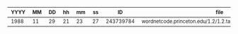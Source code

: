 | <sub><sup>YYYY</sup></sub> | <sub><sup>MM</sup></sub> | <sub><sup>DD</sup></sub> | <sub><sup>hh</sup></sub> | <sub><sup>mm</sup></sub> | <sub><sup>ss</sup></sub> | <sub><sup>ID</sup></sub> | <sub><sup>file</sup></sub> |  | <sub><sup>term</sup></sub> |
| - | - | - | - | - | - | - | - | - | - |
| <sub><sup>1988</sup></sub> | <sub><sup>11</sup></sub> | <sub><sup>29</sup></sub> | <sub><sup>21</sup></sub> | <sub><sup>23</sup></sub> | <sub><sup>27</sup></sub> | <sub><sup>243739784</sup></sub> | <sub><sup>wordnetcode.princeton.edu/1.2/1.2.tar.gz/1.2/dbfiles/noun.artifact</sup></sub> |  | <sub><sup>WordNet</sup></sub> |
